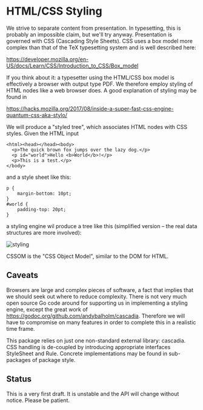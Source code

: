 # HTML/CSS Styling

We strive to separate content from presentation. In typesetting, this is
probably an impossible claim, but we'll try anyway. Presentation
is governed with CSS (Cascading Style Sheets). CSS uses a box model more
complex than that of the TeX typesetting system and is well described here:

   https://developer.mozilla.org/en-US/docs/Learn/CSS/Introduction_to_CSS/Box_model

If you think about it: a typesetter using the HTML/CSS box model is
effectively a browser with output type PDF.
We therefore employ styling of HTML nodes like a web browser does.
A good explanation of styling may be found in

   https://hacks.mozilla.org/2017/08/inside-a-super-fast-css-engine-quantum-css-aka-stylo/

We will produce a "styled tree", which associates HTML nodes with CSS
styles. Given the HTML input

    <html><head></head><body>
      <p>The quick brown fox jumps over the lazy dog.</p>
      <p id="world">Hello <b>World</b>!</p>
      <p>This is a test.</p>
    </body>

and a style sheet like this:

    p {
    	margin-bottom: 10pt;
    }
    #world {
    	padding-top: 20pt;
    }

a styling engine wil produce a tree like this (simplified version – the
real data structures are more involved):

![styling](https://user-images.githubusercontent.com/4531688/52282401-a4ccdf80-2960-11e9-8ede-0ceee394b6ab.png)

CSSOM is the "CSS Object Model", similar to the DOM for HTML.

## Caveats

Browsers are large and complex pieces of software, a fact that implies that
we should seek out where to reduce complexity.
There is not very much open source Go code around for supporting us
in implementing a styling engine, except the great work of
https://godoc.org/github.com/andybalholm/cascadia.
Therefore we will have to compromise
on many features in order to complete this in a realistic time frame.

This package relies on just one non-standard external library: cascadia.
CSS handling is de-coupled by introducing appropriate interfaces
StyleSheet and Rule. Concrete implementations may be found in sub-packages
of package style.

## Status

This is a very first draft. It is unstable and the API will change without
notice. Please be patient.
